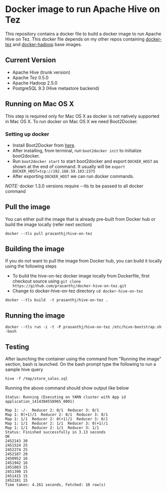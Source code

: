 Docker image to run Apache Hive on Tez
======================================

This repository contains a docker file to build a docker image to run Apache Hive on Tez. This docker file depends on my other repos containing [docker-tez] and [docker-hadoop] base images.

## Current Version
* Apache Hive (trunk version)
* Apache Tez 0.5.0
* Apache Hadoop 2.5.0
* PostgreSQL 9.3 (Hive metastore backend)

## Running on Mac OS X

This step is required only for Mac OS X as docker is not natively supported in Mac OS X. To run docker on Mac OS X we need Boot2Docker.

### Setting up docker

* Install Boot2Docker from [here].
* After installing, from terminal, run `boot2docker init` to initialize boot2docker.
* Run `boot2docker start` to start boot2docker and export `DOCKER_HOST` as shown at the end of command. It usually will be `export DOCKER_HOST=tcp://192.168.59.103:2375`
* After exporting `DOCKER_HOST` we can run docker commands.

*NOTE:* docker 1.3.0 versions require --tls to be passed to all docker command

## Pull the image
You can either pull the image that is already pre-built from Docker hub or build the image locally (refer next section)
```
docker --tls pull prasanthj/hive-on-tez
```

## Building the image

If you do not want to pull the image from Docker hub, you can build it locally using the following steps
* To build the hive-on-tez docker image locally from Dockerfile, first checkout source using
`git clone https://github.com/prasanthj/docker-hive-on-tez.git`
* Change to docker-hive-on-tez directory `cd docker-hive-on-tez`
```
docker --tls build  -t prasanthj/hive-on-tez .
```

## Running the image
```
docker --tls run -i -t -P prasanthj/hive-on-tez /etc/hive-bootstrap.sh -bash
```

## Testing
After launching the container using the command from "Running the image" section, bash is launched. On the bash prompt type the following to run a sample hive query
```
hive -f /tmp/store_sales.sql
```

Running the above command should show output like below
```
Status: Running (Executing on YARN cluster with App id application_1414304558965_0001)

Map 1: -/-	Reducer 2: 0/1	Reducer 3: 0/1	
Map 1: 0(+1)/1	Reducer 2: 0/1	Reducer 3: 0/1	
Map 1: 1/1	Reducer 2: 0(+1)/1	Reducer 3: 0/1	
Map 1: 1/1	Reducer 2: 1/1	Reducer 3: 0(+1)/1	
Map 1: 1/1	Reducer 2: 1/1	Reducer 3: 1/1	
Status: Finished successfully in 3.13 seconds
OK
2452143	30
2451524	25
2452274	25
2452187	20
2450952	16
2451942	16
2451083	15
2451390	15
2451415	15
2452181	15
Time taken: 4.261 seconds, Fetched: 10 row(s)
```

[here]:https://github.com/boot2docker/osx-installer/releases
[docker-tez]:https://github.com/prasanthj/docker-tez.git
[docker-hadoop]:https://github.com/prasanthj/docker-hadoop.git